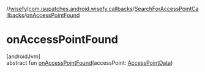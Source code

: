 //[wisefy](../../../index.md)/[com.isupatches.android.wisefy.callbacks](../index.md)/[SearchForAccessPointCallbacks](index.md)/[onAccessPointFound](on-access-point-found.md)

# onAccessPointFound

[androidJvm]\
abstract fun [onAccessPointFound](on-access-point-found.md)(accessPoint: [AccessPointData](../../com.isupatches.android.wisefy.accesspoints.entities/-access-point-data/index.md))

